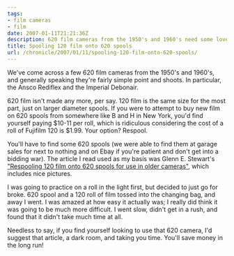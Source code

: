 ```yaml
---
tags:
- film cameras
- film
date: 2007-01-11T21:21:36Z
description: 620 film cameras from the 1950's and 1960's need some love.
title: Spooling 120 film onto 620 spools
url: /chronicle/2007/01/11/spooling-120-film-onto-620-spools/
---
```


We've come across a few 620 film cameras from the 1950's and 1960's, and generally speaking they're fairly simple point and shoots.  In particular, the Ansco Rediflex and the Imperial Debonair.


620 film isn't made any more, per say.  120 film is the same size for the most part, just on larger diameter spools.  If you were to attempt to buy new film on 620 spools from somewhere like B and H in New York, you'd find yourself paying $10-11 per roll, which is ridiculous considering the cost of a roll of Fujifilm 120 is $1.99.  Your option?  Respool.


You'll have to find some 620 spools (we were able to find them at garage sales for next to nothing and on Ebay if you're patient and don't get into a bidding war). The article I read used as my basis was Glenn E. Stewart's <a href="http://www.getnet.net/~gstewart/respool.htm">"Respooling 120 film onto 620 spools for use in older cameras"</a>, which includes nice pictures.


I was going to practice on a roll in the light first, but decided to just go for broke.  620 spool and a 120 roll of film tossed into the changing bag, and away I went.  I was amazed at how easy it actually was; I really did think it was going to be much more difficult.  I went slow, didn't get in a rush, and found that it didn't take much time at all.


Needless to say, if you find yourself looking to use that 620 camera, I'd suggest that article, a dark room, and taking you time.  You'll save money in the long run!

